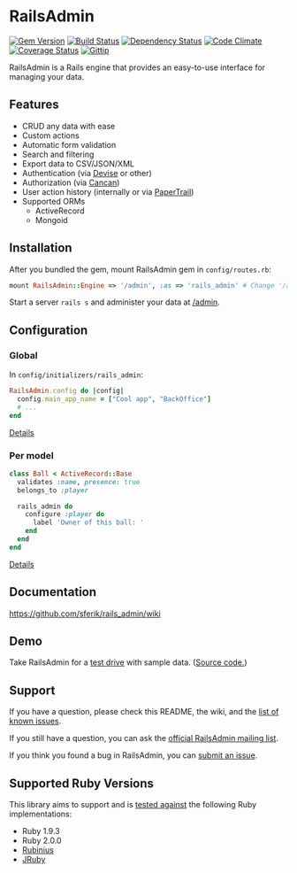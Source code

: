 # RailsAdmin
[![Gem Version](https://badge.fury.io/rb/rails_admin.png)][gem]
[![Build Status](https://secure.travis-ci.org/sferik/rails_admin.png?branch=master)][travis]
[![Dependency Status](https://gemnasium.com/sferik/rails_admin.png?travis)][gemnasium]
[![Code Climate](https://codeclimate.com/github/sferik/rails_admin.png)][codeclimate]
[![Coverage Status](https://coveralls.io/repos/sferik/rails_admin/badge.png?branch=master)][coveralls]
[![Gittip](http://img.shields.io/gittip/sferik.png)][gittip]

[gem]: https://rubygems.org/gems/rails_admin
[travis]: http://travis-ci.org/sferik/rails_admin
[gemnasium]: https://gemnasium.com/sferik/rails_admin
[codeclimate]: https://codeclimate.com/github/sferik/rails_admin
[coveralls]: https://coveralls.io/r/sferik/rails_admin
[gittip]: https://www.gittip.com/sferik/

RailsAdmin is a Rails engine that provides an easy-to-use interface for managing your data.

## Features
* CRUD any data with ease
* Custom actions
* Automatic form validation
* Search and filtering
* Export data to CSV/JSON/XML
* Authentication (via [Devise](https://github.com/plataformatec/devise) or other)
* Authorization (via [Cancan](https://github.com/ryanb/cancan))
* User action history (internally or via [PaperTrail](https://github.com/airblade/paper_trail))
* Supported ORMs
  * ActiveRecord
  * Mongoid

## Installation
After you bundled the gem, mount RailsAdmin gem in `config/routes.rb`:

```ruby
mount RailsAdmin::Engine => '/admin', :as => 'rails_admin' # Change '/admin' to any namespace you like.
```

Start a server `rails s` and administer your data at [/admin](http://localhost:3000/admin).

## Configuration
### Global
In `config/initializers/rails_admin`:

```ruby
RailsAdmin.config do |config|
  config.main_app_name = ["Cool app", "BackOffice"]
  # ...
end
```

[Details](https://github.com/sferik/rails_admin/wiki/Base-configuration)

### Per model
```ruby
class Ball < ActiveRecord::Base
  validates :name, presence: true
  belongs_to :player

  rails_admin do
    configure :player do
      label 'Owner of this ball: '
    end
  end
end
```

[Details](https://github.com/sferik/rails_admin/wiki/Railsadmin-DSL)

## Documentation
https://github.com/sferik/rails_admin/wiki

## Demo
Take RailsAdmin for a [test drive][demo] with sample data. ([Source code.][dummy_app])

[demo]: http://rails-admin-tb.herokuapp.com/
[dummy_app]: https://github.com/bbenezech/dummy_app

## Support
If you have a question, please check this README, the wiki, and the [list of
known issues][troubleshoot].

[troubleshoot]: https://github.com/sferik/rails_admin/wiki/Troubleshoot

If you still have a question, you can ask the [official RailsAdmin mailing
list][list].

[list]: http://groups.google.com/group/rails_admin

If you think you found a bug in RailsAdmin, you can [submit an issue](https://github.com/sferik/rails_admin/issues/new).

## Supported Ruby Versions
This library aims to support and is [tested against][travis] the following Ruby implementations:

* Ruby 1.9.3
* Ruby 2.0.0
* [Rubinius][]
* [JRuby][]

[rubinius]: http://rubini.us/
[jruby]: http://jruby.org/
